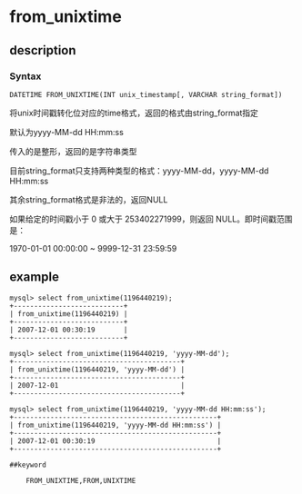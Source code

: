 # from_unixtime
## description
### Syntax

`DATETIME FROM_UNIXTIME(INT unix_timestamp[, VARCHAR string_format])`


将unix时间戳转化位对应的time格式，返回的格式由string_format指定

默认为yyyy-MM-dd HH:mm:ss

传入的是整形，返回的是字符串类型

目前string_format只支持两种类型的格式：yyyy-MM-dd，yyyy-MM-dd HH:mm:ss

其余string_format格式是非法的，返回NULL

如果给定的时间戳小于 0 或大于 253402271999，则返回 NULL。即时间戳范围是：

1970-01-01 00:00:00 ~ 9999-12-31 23:59:59

## example

```
mysql> select from_unixtime(1196440219);
+---------------------------+
| from_unixtime(1196440219) |
+---------------------------+
| 2007-12-01 00:30:19       |
+---------------------------+

mysql> select from_unixtime(1196440219, 'yyyy-MM-dd');
+-----------------------------------------+
| from_unixtime(1196440219, 'yyyy-MM-dd') |
+-----------------------------------------+
| 2007-12-01                              |
+-----------------------------------------+

mysql> select from_unixtime(1196440219, 'yyyy-MM-dd HH:mm:ss');
+--------------------------------------------------+
| from_unixtime(1196440219, 'yyyy-MM-dd HH:mm:ss') |
+--------------------------------------------------+
| 2007-12-01 00:30:19                              |
+--------------------------------------------------+

##keyword

    FROM_UNIXTIME,FROM,UNIXTIME
